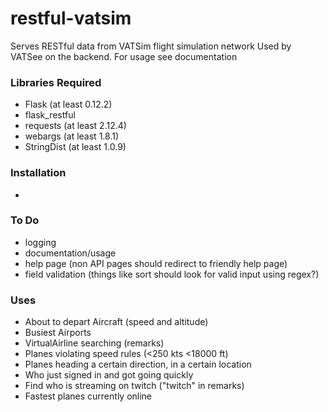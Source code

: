 # restful-vatsim

Serves RESTful data from VATSim flight simulation network
Used by VATSee on the backend.
For usage see documentation

### Libraries Required

- Flask (at least 0.12.2)
- flask_restful
- requests (at least 2.12.4)
- webargs (at least 1.8.1)
- StringDist (at least 1.0.9)

### Installation
-

### To Do
- logging
- documentation/usage
- help page (non API pages should redirect to friendly help page)
- field validation (things like sort should look for valid input using regex?)

### Uses
-  About to depart Aircraft (speed and altitude)
-  Busiest Airports
-  VirtualAirline searching (remarks)
-  Planes violating speed rules (<250 kts <18000 ft)
-  Planes heading a certain direction, in a certain location
-  Who just signed in and got going quickly
-  Find who is streaming on twitch ("twitch" in remarks)
-  Fastest planes currently online
